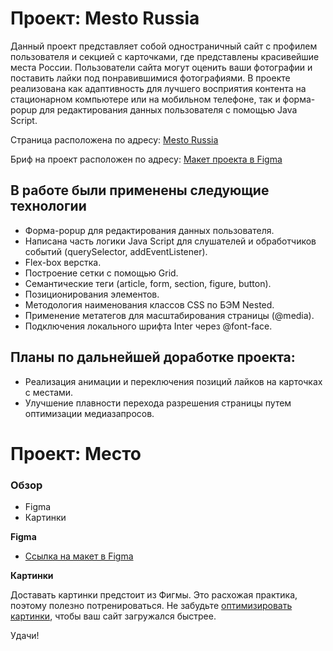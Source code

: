 # Проект: Mesto Russia

Данный проект представляет собой одностраничный сайт с профилем пользователя и секцией с карточками, где представлены красивейшие места России.
Пользователи сайта могут оценить ваши фотографии и поставить лайки под понравившимися фотографиями.
В проекте реализована как адаптивность для лучшего восприятия контента на стационарном компьютере или на мобильном телефоне, так и форма-popup для редактирования данных пользователя с помощью Java Script.

Страница расположена по адресу: [Mesto Russia](https://racio-begin.github.io/mesto/)

Бриф на проект расположен по адресу: [Макет проекта в Figma](https://www.figma.com/file/2cn9N9jSkmxD84oJik7xL7/JavaScript.-Sprint-4?node-id=0%3A1)

## В работе были применены следующие технологии

* Форма-popup для редактирования данных пользователя.
* Написана часть логики Java Script для слушателей и обработчиков событий (querySelector, addEventListener).
* Flex-box верстка.
* Построение сетки с помощью Grid.
* Семантические теги (article, form, section, figure, button).
* Позиционирования элементов.
* Методология наименования классов CSS по БЭМ Nested.
* Применение метатегов для масштабирования страницы (@media).
* Подключения локального шрифта Inter через @font-face.

## Планы по дальнейшей доработке проекта:

* Реализация анимации и переключения позиций лайков на карточках с местами.
* Улучшение плавности перехода разрешения страницы путем оптимизации медиазапросов.

# Проект: Место

### Обзор

* Figma
* Картинки

**Figma**

* [Ссылка на макет в Figma](https://www.figma.com/file/2cn9N9jSkmxD84oJik7xL7/JavaScript.-Sprint-4?node-id=0%3A1)

**Картинки**

Доставать картинки предстоит из Фигмы. Это расхожая практика, поэтому полезно потренироваться.
Не забудьте [оптимизировать картинки](https://tinypng.com/), чтобы ваш сайт загружался быстрее.

Удачи!
